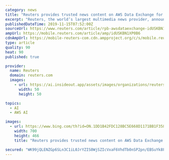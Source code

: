 ```yaml
---
category: news
title: "Reuters provides trusted news content on AWS Data Exchange for artificial intelligence capabilities"
excerpt: "Reuters, the world’s largest multimedia news provider, announced today that it has joined the newly launched AWS Data Exchange to provide access to trusted news and data to Amazon Web Services (AWS) customers."
publishedDateTime: 2019-11-15T07:52:00Z
sourceUrl: https://www.reuters.com/article/rpb-awsdataexchange-idUSKBN1XP0B6
ampUrl: https://mobile.reuters.com/article/amp/idUSKBN1XP0B6
cdnAmpUrl: https://mobile-reuters-com.cdn.ampproject.org/c/s/mobile.reuters.com/article/amp/idUSKBN1XP0B6
type: article
quality: 90
heat: 90
published: true

provider:
  name: Reuters
  domain: reuters.com
  images:
    - url: https://ai.insideout.app/assets/images/organizations/reuters.com-50x50.jpg
      width: 50
      height: 50

topics:
  - AI
  - AWS AI

images:
  - url: https://www.bing.com/th?id=ON.1DD1B42FDC128BC5E668D1171BB1F358
    width: 700
    height: 466
    title: "Reuters provides trusted news content on AWS Data Exchange for artificial intelligence capabilities"

secured: "WK99jQLENZGp6SLn3C1iL0JrYZIS0WjSZIcVxaF6VhdTb0nSP2pn/EBSuYk8FLUs4OVrG/Y1RvMeAFZlGaxUGC6K9UmVYi3Q3vRLhQvBETBIJZGsQJXH+38S2fXK/gVW7hnhh6nQsygwgoR9tJmb0cjJ+zGTgO45I1ExcsMHAbdvq473DJ8gyvd7J2QFjOE5yFIUzXHlqmFQQxziVfBicq9b2CX5CExwuTsBBJSfsZ26nd0nHfABkW00/8cG4gF9/m60nU1GpLZNKHHXasLFng==;mmJykoxf6pAQUWBudO2bww=="
---
```


